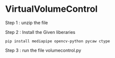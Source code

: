 # VirtualVolumeControl
Step 1 : unzip the file 

Step 2 : Install the Given liberaries

    pip install mediapipe opencv-python pycaw ctype

Step 3 : run the file volumecontrol.py

      
